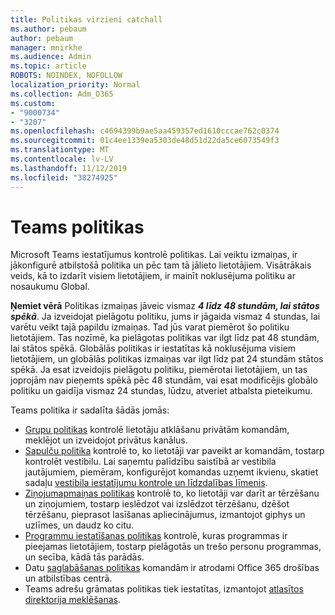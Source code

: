 ```yaml
---
title: Politikas virzieni catchall
ms.author: pebaum
author: pebaum
manager: mnirkhe
ms.audience: Admin
ms.topic: article
ROBOTS: NOINDEX, NOFOLLOW
localization_priority: Normal
ms.collection: Adm_O365
ms.custom:
- "9000734"
- "3207"
ms.openlocfilehash: c4694399b9ae5aa459357ed1610cccae762c0374
ms.sourcegitcommit: 01c4ee1339ea5303de48d51d22da5ce6073549f3
ms.translationtype: MT
ms.contentlocale: lv-LV
ms.lasthandoff: 11/12/2019
ms.locfileid: "38274925"
---
```

# <a name="teams-policies"></a>Teams politikas

Microsoft Teams iestatījumus kontrolē politikas. Lai veiktu izmaiņas, ir jākonfigurē atbilstošā politika un pēc tam tā jālieto lietotājiem. Visātrākais veids, kā to izdarīt visiem lietotājiem, ir mainīt noklusējuma politiku ar nosaukumu Global. 

**Ņemiet vērā** Politikas izmaiņas jāveic vismaz ***4 līdz 48 stundām, lai stātos spēkā***. Ja izveidojat pielāgotu politiku, jums ir jāgaida vismaz 4 stundas, lai varētu veikt tajā papildu izmaiņas. Tad jūs varat piemērot šo politiku lietotājiem. Tas nozīmē, ka pielāgotas politikas var ilgt līdz pat 48 stundām, lai stātos spēkā. Globālās politikas ir iestatītas kā noklusējuma visiem lietotājiem, un globālās politikas izmaiņas var ilgt līdz pat 24 stundām stātos spēkā. Ja esat izveidojis pielāgotu politiku, piemērotai lietotājiem, un tas joprojām nav pieņemts spēkā pēc 48 stundām, vai esat modificējis globālo politiku un gaidīja vismaz 24 stundas, lūdzu, atveriet atbalsta pieteikumu.

Teams politika ir sadalīta šādās jomās:

- [Grupu politikas](https://docs.microsoft.com/MicrosoftTeams/teams-policies) kontrolē lietotāju atklāšanu privātām komandām, meklējot un izveidojot privātus kanālus.  
- [Sapulču politika](https://docs.microsoft.com/microsoftteams/meeting-policies-in-teams) kontrolē to, ko lietotāji var paveikt ar komandām, tostarp kontrolēt vestibilu. Lai saņemtu palīdzību saistībā ar vestibila jautājumiem, piemēram, konfigurējot komandas uzņemt ikvienu, skatiet sadaļu [vestibila iestatījumu kontrole un līdzdalības līmenis](https://docs.microsoft.com/en-us/alchemyinsights/bypass-lobby).
- [Ziņojumapmaiņas politikas](https://docs.microsoft.com/microsoftteams/messaging-policies-in-teams) kontrolē to, ko lietotāji var darīt ar tērzēšanu un ziņojumiem, tostarp ieslēdzot vai izslēdzot tērzēšanu, dzēšot tērzēšanu, pieprasot lasīšanas apliecinājumus, izmantojot giphys un uzlīmes, un daudz ko citu.
- [Programmu iestatīšanas politikas](https://docs.microsoft.com/MicrosoftTeams/teams-app-setup-policies) kontrolē, kuras programmas ir pieejamas lietotājiem, tostarp pielāgotās un trešo personu programmas, un secība, kādā tās parādās.  
- Datu [saglabāšanas politikas](https://docs.microsoft.com/microsoftteams/retention-policies) komandām ir atrodami Office 365 drošības un atbilstības centrā.
- Teams adrešu grāmatas politikas tiek iestatītas, izmantojot [atlasītos direktorija meklēšanas](https://docs.microsoft.com/MicrosoftTeams/teams-scoped-directory-search).